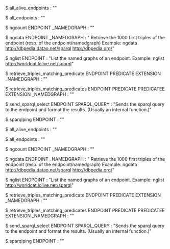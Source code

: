 
$ all_alive_endpoints  : ""

$ all_endpoints  : ""

$ ngcount ENDPOINT _NAMEDGRAPH : ""

$ ngdata ENDPOINT _NAMEDGRAPH : " Retrieve the 1000 first triples of the endpoint (resp. of the endpoint/namedgraph) Example: ngdata http://dbpedia.datao.net/sparql http://dbpedia.org/"

$ nglist ENDPOINT : "List the named graphs of an endpoint. Example: nglist http://worldcat.lolive.net/sparql"

$ retrieve_triples_matching_predicate ENDPOINT PREDICATE EXTENSION _NAMEDGRAPH : ""

$ retrieve_triples_matching_predicates ENDPOINT PREDICATE PREDICATEE EXTENSION _NAMEDGRAPH : ""

$ send_sparql_select ENDPOINT SPARQL_QUERY : "Sends the sparql query to the endpoint and format the results. (Usually an internal function.)"

$ sparqlping ENDPOINT  : ""


$ all_alive_endpoints  : ""

$ all_endpoints  : ""

$ ngcount ENDPOINT _NAMEDGRAPH : ""

$ ngdata ENDPOINT _NAMEDGRAPH : " Retrieve the 1000 first triples of the endpoint (resp. of the endpoint/namedgraph) Example: ngdata http://dbpedia.datao.net/sparql http://dbpedia.org/"

$ nglist ENDPOINT : "List the named graphs of an endpoint. Example: nglist http://worldcat.lolive.net/sparql"

$ retrieve_triples_matching_predicate ENDPOINT PREDICATE EXTENSION _NAMEDGRAPH : ""

$ retrieve_triples_matching_predicates ENDPOINT PREDICATE PREDICATEE EXTENSION _NAMEDGRAPH : ""

$ send_sparql_select ENDPOINT SPARQL_QUERY : "Sends the sparql query to the endpoint and format the results. (Usually an internal function.)"

$ sparqlping ENDPOINT  : ""

